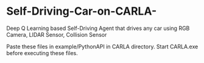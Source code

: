 # Self-Driving-Car-on-CARLA-
Deep Q Learning based Self-Driving Agent that drives any car using RGB Camera, LIDAR Sensor, Collision Sensor

Paste these files in example/PythonAPI in CARLA directory. Start CARLA.exe before executing these files.
